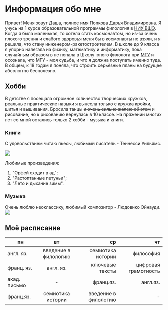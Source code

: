 # Информация обо мне
Привет! Меня зовут Даша, полное имя Попкова Дарья Владимировна. Я учусь на 1 курсе образовательной программы филология в [НИУ ВШЭ](https://www.hse.ru/). Когда я была маленькая, то хотела стать космонавтом, но из-за очень плохого зрения и слабого здоровья меня бы в космонавты не взяли, и я решила, что стану инженером-ракетостроителем. В школе до 9 класса я упорно налегала на физику, математику и информатику, пока случайным образом в не попала в Школу юного филолога при [МГУ](https://www.msu.ru/) и осознала, что МГУ - моя судьба, и что я должна поступать именно туда. В общем, к 18 годам я поняла, что строить серьёзные планы на будущее абсолютно бесполезно.
## Хобби
В детстве я посещала огромное количество творческих кружков, реальные практические навыки я вынесла только с кружка кройки, шитья и вышивания. Бросила танцы ~~и очень сильно жалею об этом~~ и рисование, но к рисованию вернулась в 10 классе. На пряжении многих лет со мной остались только 2 хобби - музыка и книги.
### Книги
С удовольствием читаю пьесы, любимый писатель - Теннесси Уильямс.

![](http://biblioman.org/img/authors/200x270/c4b6a8047b17973167a30830627d1f7f.jpg)

Любимые произведения:
1. "Орфей сходит в ад";
2. "Растоптанные петуньи";
3. "Лето и дыхание зимы".
### Музыка
Очень люблю неоклассику, любимый композитор - Людовико Эйнауди.
![](http://www.zvuki.ru/images/photo/53/53883.jpg)
## Моё расписание
пн|вт|ср|чт
---|:---:|---:|---:
англ. яз.|введение в филологию|семиотика истории|философия
франц. яз.|англ. яз.|ключевые тексты|цифровая грамотность
акад. письмо|-|франц.яз.|англ.яз.
франц.яз.|семиотика истории|введение в филологию|-

